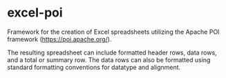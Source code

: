 # excel-poi

Framework for the creation of Excel spreadsheets utilizing the Apache POI framework (https://poi.apache.org/).  

The resulting spreadsheet can include formatted header rows, data rows, and a total or summary row. The data rows can also be formatted
using standard formatting conventions for datatype and alignment. 
